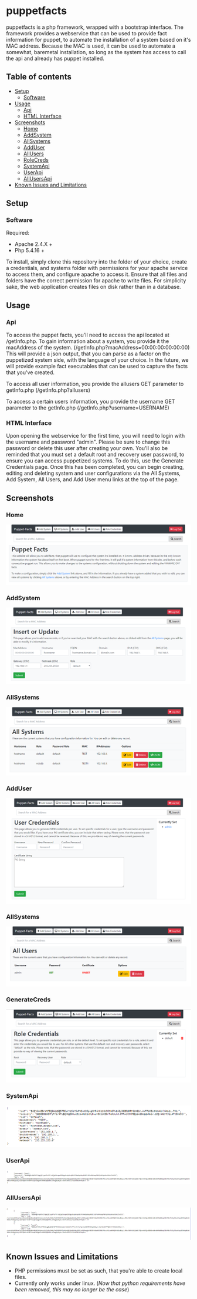 # puppetfacts
puppetfacts is a php framework, wrapped with a bootstrap interface. The framework provides a webservice that can be used to provide fact information for puppet, to automate the installation of a system based on it's MAC address. Because the MAC is used, it can be used to automate a somewhat, baremetal installation, so long as the system has access to call the api and already has puppet installed. 

## Table of contents
* [Setup](#setup)
  * [Software](#software)
* [Usage](#usage)
  * [Api](#api)
  * [HTML Interface](#html-interface)
* [Screenshots](#screenshots)
  * [Home](#home)
  * [AddSystem](#addsystem)
  * [AllSystems](#allsystems)
  * [AddUser](#adduser)
  * [AllUsers](#allusers)
  * [RoleCreds](#rolecreds)
  * [SystemApi](#systemapi)
  * [UserApi](#userapi)
  * [AllUsersApi](#allusersapi)
* [Known Issues and Limitations](#known-issues-and-limitations)

## Setup
### Software
Required:
* Apache 2.4.X +
* Php 5.4.16 +

To install, simply clone this repository into the folder of your choice, create a credentials, and systems folder with permissions for your apache service to access them, and configure apache to access it. Ensure that all files and folders have the correct permission for apache to write files. For simplicity sake, the web application creates files on disk rather than in a database.

## Usage
### Api
To access the puppet facts, you'll need to access the api located at /getInfo.php. To gain information about a system, you provide it the macAddress of the system. (/getInfo.php?macAddress=00:00:00:00:00:00)
This will provide a json output, that you can parse as a factor on the puppetized system side, with the language of your choice. In the future, we will provide example fact executables that can be used to capture the facts that you've created.

To access all user information, you provide the allusers GET parameter to getInfo.php (/getInfo.php?allusers)

To access a certain users information, you provide the username GET parameter to the getInfo.php (/getInfo.php?username=USERNAME)
### HTML Interface
Upon opening the webservice for the first time, you will need to login with the username and password "admin". Please be sure to change this password or delete this user after creating your own. You'll also be reminded that you must set a default root and recovery user password, to ensure you can access puppetized systems. To do this, use the Generate Credentials page. Once this has been completed, you can begin creating, editing and deleting system and user configurations via the All Systems, Add System, All Users, and Add User menu links at the top of the page.
## Screenshots
### Home
![Home](/images/Home.png)
### AddSystem
![AddSystem](/images/Add_System.png)
### AllSystems
![AllSystems](/images/All_Systems.png)
### AddUser
![AddUser](/images/Add_User.png)
### AllSystems
![AllUsers](/images/All_Users.png)
### GenerateCreds
![RoleCreds](/images/Role_Creds.png)
### SystemApi
![SystemApi](/images/System_Json.png)
### UserApi
![UserApi](/images/User_Json.png)
### AllUsersApi
![AllUsersApi](/images/All_Users_Json.png)
## Known Issues and Limitations
* PHP permissions must be set as such, that you're able to create local files.
* Currently only works under linux. (*Now that python requirements have been removed, this may no longer be the case*)
